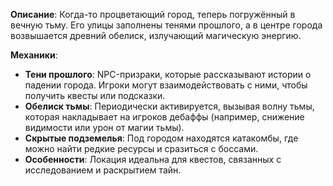 **Описание**: Когда-то процветающий город, теперь погружённый в вечную тьму. Его улицы заполнены тенями прошлого, а в центре города возвышается древний обелиск, излучающий магическую энергию.

**Механики**:
- **Тени прошлого**: NPC-призраки, которые рассказывают истории о падении города. Игроки могут взаимодействовать с ними, чтобы получить квесты или подсказки.
- **Обелиск тьмы**: Периодически активируется, вызывая волну тьмы, которая накладывает на игроков дебаффы (например, снижение видимости или урон от магии тьмы).
- **Скрытые подземелья**: Под городом находятся катакомбы, где можно найти редкие ресурсы и сразиться с боссами.
- **Особенности**: Локация идеальна для квестов, связанных с исследованием и раскрытием тайн.